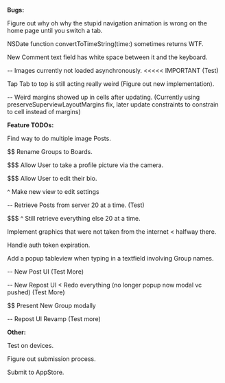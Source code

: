 **Bugs:**

Figure out why oh why the stupid navigation animation is wrong on the home page until you switch a tab.

NSDate function convertToTimeString(time:) sometimes returns WTF.

New Comment text field has white space between it and the keyboard.

-- Images currently not loaded asynchronously. <<<<< IMPORTANT (Test)

Tap Tab to top is still acting really weird (Figure out new implementation).

-- Weird margins showed up in cells after updating. (Currently using preserveSuperviewLayoutMargins fix, later update constraints to constrain to cell instead of margins)

**Feature TODOs:**

Find way to do multiple image Posts.

$$ Rename Groups to Boards.

$$$ Allow User to take a profile picture via the camera.

$$$ Allow User to edit their bio.

$$$$ ^ Make new view to edit settings

-- Retrieve Posts from server 20 at a time. (Test)

$$$ ^ Still retrieve everything else 20 at a time.

$$$$ Implement graphics that were not taken from the internet < halfway there.

Handle auth token expiration.

Add a popup tableview when typing in a textfield involving Group names.

-- New Post UI (Test More)

-- New Repost UI < Redo everything (no longer popup now modal vc pushed) (Test More)

$$ Present New Group modally

-- Repost UI Revamp (Test more)

**Other:**

Test on devices.

Figure out submission process.

Submit to AppStore.





